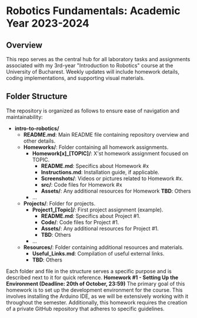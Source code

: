 # Robotics Fundamentals: Academic Year 2023-2024

## Overview

This repo serves as the central hub for all laboratory tasks and assignments associated with my 3rd-year "Introduction to Robotics" course at the University of Bucharest. Weekly updates will include homework details, coding implementations, and supporting visual materials.

## Folder Structure

The repository is organized as follows to ensure ease of navigation and maintainability:

- **intro-to-robotics/**
  - **README.md**: Main README file containing repository overview and other details.
  - **Homeworks/**: Folder containing all homework assignments.
    - **Homework[x]_[TOPIC]/**: X'st homework assignment focused on TOPIC.
      - **README.md**: Specifics about Homework #x
      - **Instructions.md**: Installation guide, if applicable.
      - **Screenshots/**: Videos or pictures related to Homework #x.
      - **src/**: Code files for Homework #x
      - **Assets/**: Any additional resources for Homework
        **TBD**: Others
    - ...
  - **Projects/**: Folder for projects.
    - **Project1_[Topic]/**: First project assignment (example).
      - **README.md**: Specifics about Project #1.
      - **Code/**: Code files for Project #1.
      - **Assets/**: Any additional resources for Project #1.
      - **TBD**: Others
    - ...
  - **Resources/**: Folder containing additional resources and materials.
    - **Useful_Links.md**: Compilation of useful external links.
    - **TBD**: Others

Each folder and file in the structure serves a specific purpose and is described next to it for quick reference.
**Homework #1 - Setting Up the Environment (Deadline: 20th of October, 23:59)** 
The primary goal of this homework is to set up the development environment for the course. This involves installing the Arduino IDE, as we will be extensively working with it throughout the semester. Additionally, this homework requires the creation of a private GitHub repository that adheres to specific guidelines.
